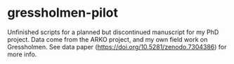 # gressholmen-pilot
Unfinished scripts for a planned but discontinued manuscript for my PhD project. Data come from the ARKO project, and my own field work on Gressholmen. See data paper (https://doi.org/10.5281/zenodo.7304386) for more info.
